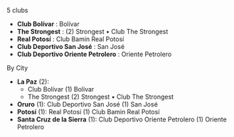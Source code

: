 5 clubs

- **Club Bolívar**                      : Bolívar
- **The Strongest**                     : (2) Strongest • Club The Strongest
- **Real Potosí**                       : Club Bamin Real Potosí
- **Club Deportivo San José**           : San José
- **Club Deportivo Oriente Petrolero**  : Oriente Petrolero


By City


- **La Paz** (2): 
  - Club Bolívar  (1) Bolívar
  - The Strongest  (2) Strongest • Club The Strongest
- **Oruro** (1): Club Deportivo San José  (1) San José
- **Potosí** (1): Real Potosí  (1) Club Bamin Real Potosí
- **Santa Cruz de la Sierra** (1): Club Deportivo Oriente Petrolero  (1) Oriente Petrolero


